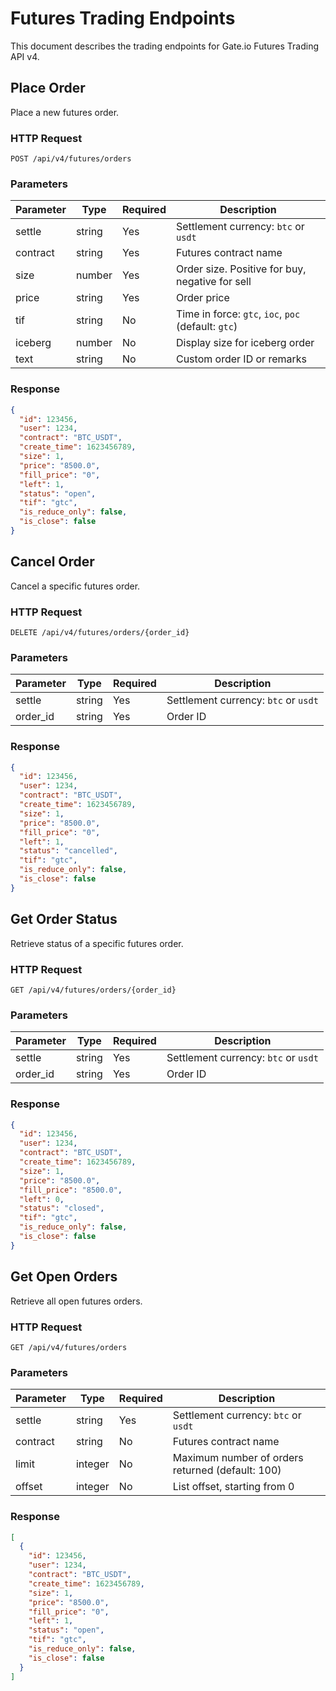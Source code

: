 # Futures Trading Endpoints

This document describes the trading endpoints for Gate.io Futures Trading API v4.

## Place Order

Place a new futures order.

### HTTP Request

`POST /api/v4/futures/orders`

### Parameters

| Parameter | Type   | Required | Description |
|-----------|--------|----------|-------------|
| settle    | string | Yes      | Settlement currency: `btc` or `usdt` |
| contract  | string | Yes      | Futures contract name |
| size      | number | Yes      | Order size. Positive for buy, negative for sell |
| price     | string | Yes      | Order price |
| tif       | string | No       | Time in force: `gtc`, `ioc`, `poc` (default: `gtc`) |
| iceberg   | number | No       | Display size for iceberg order |
| text      | string | No       | Custom order ID or remarks |

### Response

```json
{
  "id": 123456,
  "user": 1234,
  "contract": "BTC_USDT",
  "create_time": 1623456789,
  "size": 1,
  "price": "8500.0",
  "fill_price": "0",
  "left": 1,
  "status": "open",
  "tif": "gtc",
  "is_reduce_only": false,
  "is_close": false
}
```

## Cancel Order

Cancel a specific futures order.

### HTTP Request

`DELETE /api/v4/futures/orders/{order_id}`

### Parameters

| Parameter | Type   | Required | Description |
|-----------|--------|----------|-------------|
| settle    | string | Yes      | Settlement currency: `btc` or `usdt` |
| order_id  | string | Yes      | Order ID |

### Response

```json
{
  "id": 123456,
  "user": 1234,
  "contract": "BTC_USDT",
  "create_time": 1623456789,
  "size": 1,
  "price": "8500.0",
  "fill_price": "0",
  "left": 1,
  "status": "cancelled",
  "tif": "gtc",
  "is_reduce_only": false,
  "is_close": false
}
```

## Get Order Status

Retrieve status of a specific futures order.

### HTTP Request

`GET /api/v4/futures/orders/{order_id}`

### Parameters

| Parameter | Type   | Required | Description |
|-----------|--------|----------|-------------|
| settle    | string | Yes      | Settlement currency: `btc` or `usdt` |
| order_id  | string | Yes      | Order ID |

### Response

```json
{
  "id": 123456,
  "user": 1234,
  "contract": "BTC_USDT",
  "create_time": 1623456789,
  "size": 1,
  "price": "8500.0",
  "fill_price": "8500.0",
  "left": 0,
  "status": "closed",
  "tif": "gtc",
  "is_reduce_only": false,
  "is_close": false
}
```

## Get Open Orders

Retrieve all open futures orders.

### HTTP Request

`GET /api/v4/futures/orders`

### Parameters

| Parameter | Type    | Required | Description |
|-----------|---------|----------|-------------|
| settle    | string  | Yes      | Settlement currency: `btc` or `usdt` |
| contract  | string  | No       | Futures contract name |
| limit     | integer | No       | Maximum number of orders returned (default: 100) |
| offset    | integer | No       | List offset, starting from 0 |

### Response

```json
[
  {
    "id": 123456,
    "user": 1234,
    "contract": "BTC_USDT",
    "create_time": 1623456789,
    "size": 1,
    "price": "8500.0",
    "fill_price": "0",
    "left": 1,
    "status": "open",
    "tif": "gtc",
    "is_reduce_only": false,
    "is_close": false
  }
]
```